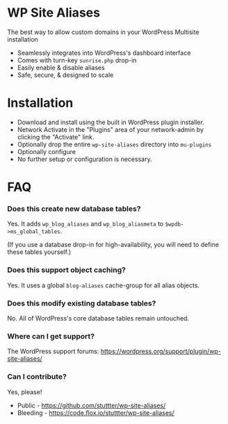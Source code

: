 # WP Site Aliases

The best way to allow custom domains in your WordPress Multisite installation

* Seamlessly integrates into WordPress's dashboard interface
* Comes with turn-key `sunrise.php` drop-in
* Easily enable & disable aliases
* Safe, secure, & designed to scale

# Installation

* Download and install using the built in WordPress plugin installer.
* Network Activate in the "Plugins" area of your network-admin by clicking the "Activate" link.
* Optionally drop the entire `wp-site-aliases` directory into `mu-plugins`
* Optionally configure 
* No further setup or configuration is necessary.

# FAQ

### Does this create new database tables?

Yes. It adds `wp_blog_aliases` and `wp_blog_aliasmeta` to `$wpdb->ms_global_tables`.

(If you use a database drop-in for high-availability, you will need to define these tables yourself.)

### Does this support object caching?

Yes. It uses a global `blog-aliases` cache-group for all alias objects.

### Does this modify existing database tables?

No. All of WordPress's core database tables remain untouched.

### Where can I get support?

The WordPress support forums: https://wordpress.org/support/plugin/wp-site-aliases/

### Can I contribute?

Yes, please!

* Public - https://github.com/stuttter/wp-site-aliases/
* Bleeding - https://code.flox.io/stuttter/wp-site-aliases/
